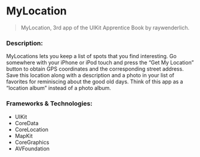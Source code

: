 # MyLocation

> MyLocation, 3rd app of the UIKit Apprentice Book by raywenderlich.

### Description:
MyLocations lets you keep a list of spots that you find interesting. Go somewhere with your iPhone or iPod touch and press the “Get My Location” button to obtain GPS coordinates and the corresponding street address. Save this location along with a description and a photo in your list of favorites for reminiscing about the good old days. Think of this app as a “location album” instead of a photo album.

### Frameworks & Technologies: 
* UIKit
* CoreData
* CoreLocation
* MapKit
* CoreGraphics
* AVFoundation
